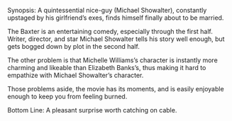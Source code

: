 Synopsis: A quintessential nice-guy (Michael Showalter), constantly upstaged by his girlfriend’s exes, finds himself finally about to be married.

The Baxter is an entertaining comedy, especially through the first half.  Writer, director, and star Michael Showalter tells his story well enough, but gets bogged down by plot in the second half.

The other problem is that Michelle Williams’s character is instantly more charming and likeable than Elizabeth Banks’s, thus making it hard to empathize with Michael Showalter’s character.

Those problems aside, the movie has its moments, and is easily enjoyable enough to keep you from feeling burned.

Bottom Line: A pleasant surprise worth catching on cable.